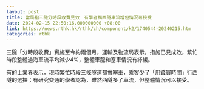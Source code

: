 ```yaml
---
layout: post
title: 當局指三隧分時段收費見效　有學者稱西隧車流增但情況可接受
date: 2024-02-15 22:50:16.000000000 +08:00
link: https://news.rthk.hk/rthk/ch/component/k2/1740544-20240215.htm
categories: rthk
---
```


三隧「分時段收費」實施至今約兩個月，運輸及物流局表示，措施已見成效，繁忙時段整體過海車流平均減少4%，整體車龍和塞車情況有紓緩。

有的士業界表示，現時繁忙時段三條隧道都會塞車，乘客少了「用錢買時間」行西隧的選擇；有研究交通的學者認為，雖然西隧多了車流，但整體情況可以接受。
